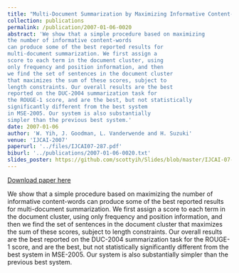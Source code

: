 ```yaml
---
title: "Multi-Document Summarization by Maximizing Informative Content-Words"
collection: publications
permalink: /publication/2007-01-06-0020
abstract: 'We show that a simple procedure based on maximizing
the number of informative content-words
can produce some of the best reported results for
multi-document summarization. We first assign a
score to each term in the document cluster, using
only frequency and position information, and then
we find the set of sentences in the document cluster
that maximizes the sum of these scores, subject to
length constraints. Our overall results are the best
reported on the DUC-2004 summarization task for
the ROUGE-1 score, and are the best, but not statistically
significantly different from the best system
in MSE-2005. Our system is also substantially
simpler than the previous best system.'
date: 2007-01-06
author: 'W. Yih, J. Goodman, L. Vanderwende and H. Suzuki'
venue: 'IJCAI-2007'
paperurl: '../files/IJCAI07-287.pdf'
biburl: '../publications/2007-01-06-0020.txt'
slides_poster: https://github.com/scottyih/Slides/blob/master/IJCAI-07-poster%20v2.ppt
---
```


<a href='../files/IJCAI07-287.pdf'>Download paper here</a>

We show that a simple procedure based on maximizing
the number of informative content-words
can produce some of the best reported results for
multi-document summarization. We first assign a
score to each term in the document cluster, using
only frequency and position information, and then
we find the set of sentences in the document cluster
that maximizes the sum of these scores, subject to
length constraints. Our overall results are the best
reported on the DUC-2004 summarization task for
the ROUGE-1 score, and are the best, but not statistically
significantly different from the best system
in MSE-2005. Our system is also substantially
simpler than the previous best system.
